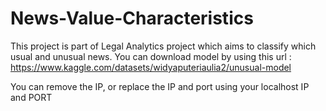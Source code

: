 # News-Value-Characteristics
This project is part of Legal Analytics project which aims to classify which usual and unusual news. You can download model by using this url :
https://www.kaggle.com/datasets/widyaputeriaulia2/unusual-model

You can remove the IP, or replace the IP and port using your localhost IP and PORT 
